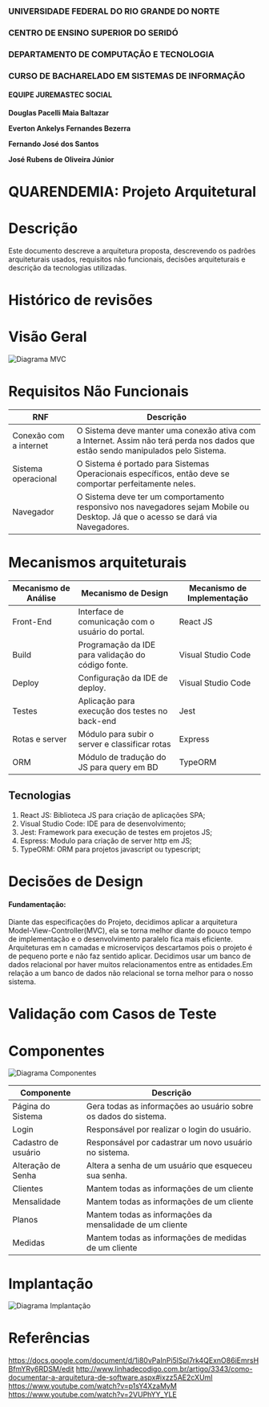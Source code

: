 ### UNIVERSIDADE FEDERAL DO RIO GRANDE DO NORTE

### CENTRO DE ENSINO SUPERIOR DO SERIDÓ

### DEPARTAMENTO DE COMPUTAÇÃO E TECNOLOGIA

### CURSO DE BACHARELADO EM SISTEMAS DE INFORMAÇÃO

#### EQUIPE JUREMASTEC SOCIAL

**Douglas Pacelli Maia Baltazar**

**Everton Ankelys Fernandes Bezerra**

**Fernando José dos Santos**

**José Rubens de Oliveira Júnior**

# QUARENDEMIA: Projeto Arquitetural

# Descrição

Este documento descreve a arquitetura proposta, descrevendo os padrões arquiteturais usados, requisitos não funcionais, decisões arquiteturais e descrição da tecnologias utilizadas.

# Histórico de revisões

# Visão Geral

![Diagrama MVC](https://github.com/evertonfrnds/quarendemia-back-end/blob/master/docs/diagramasIMGS/diagramaMVC.jpg?raw=true)

# Requisitos Não Funcionais

| RNF                    | Descrição                                                                                                                        |
| ---------------------- | -------------------------------------------------------------------------------------------------------------------------------- |
| Conexão com a internet | O Sistema deve manter uma conexão ativa com a Internet. Assim não terá perda nos dados que estão sendo manipulados pelo Sistema. |
| Sistema operacional    | O Sistema é portado para Sistemas Operacionais específicos, então deve se comportar perfeitamente neles.                         |
| Navegador              | O Sistema deve ter um comportamento responsivo nos navegadores sejam Mobile ou Desktop. Já que o acesso se dará via Navegadores. |

# Mecanismos arquiteturais

| Mecanismo de Análise | Mecanismo de Design                                | Mecanismo de Implementação |
| -------------------- | -------------------------------------------------- | -------------------------- |
| Front-End            | Interface de comunicação com o usuário do portal.  | React JS                   |
| Build                | Programação da IDE para validação do código fonte. | Visual Studio Code         |
| Deploy               | Configuração da IDE de deploy.                     | Visual Studio Code         |
| Testes               | Aplicação para execução dos testes no back-end     | Jest                       |
| Rotas e server       | Módulo para subir o server e classificar rotas     | Express                    |
| ORM                  | Módulo de tradução do JS para query em BD          | TypeORM                    |

## Tecnologias

1. React JS: Biblioteca JS para criação de aplicações SPA;
2. Visual Studio Code: IDE para de desenvolvimento;
3. Jest: Framework para execução de testes em projetos JS;
4. Espress: Modulo para criação de server http em JS;
5. TypeORM: ORM para projetos javascript ou typescript;

# Decisões de Design

#### Fundamentação:

Diante das especificações do Projeto, decidimos aplicar a arquitetura Model-View-Controller(MVC), ela se torna melhor diante do pouco tempo de implementação e o desenvolvimento paralelo fica mais eficiente. Arquiteturas em n camadas e microserviços descartamos pois o projeto é de pequeno porte e não faz sentido aplicar.
Decidimos usar um banco de dados relacional por haver muitos relacionamentos entre as entidades.Em relação a um banco de dados não relacional se torna melhor para o nosso sistema.

# Validação com Casos de Teste

# Componentes

![Diagrama Componentes](https://github.com/evertonfrnds/quarendemia-back-end/blob/master/docs/diagramasIMGS/diaComponentes.jpg?raw=true)

| Componente          | Descrição                                                       |
| ------------------- | --------------------------------------------------------------- |
| Página do Sistema   | Gera todas as informações ao usuário sobre os dados do sistema. |
| Login               | Responsável por realizar o login do usuário.                    |
| Cadastro de usuário | Responsável por cadastrar um novo usuário no sistema.           |
| Alteração de Senha  | Altera a senha de um usuário que esqueceu sua senha.            |
| Clientes            | Mantem todas as informações de um cliente                       |
| Mensalidade         | Mantem todas as informações de um cliente                       |
| Planos              | Mantem todas as informações da mensalidade de um cliente        |
| Medidas             | Mantem todas as informações de medidas de um cliente            |

# Implantação

![Diagrama Implantação](https://github.com/evertonfrnds/quarendemia-back-end/blob/master/docs/diagramasIMGS/diaImplantacao.jpg?raw=true)

# Referências

https://docs.google.com/document/d/1i80vPaInPi5lSpI7rk4QExnO86iEmrsHBfmYRy6RDSM/edit
http://www.linhadecodigo.com.br/artigo/3343/como-documentar-a-arquitetura-de-software.aspx#ixzz5AE2cXUmI
https://www.youtube.com/watch?v=p1sY4XzaMyM
https://www.youtube.com/watch?v=2VUPhYY_YLE
